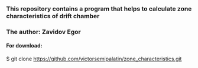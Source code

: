 ### This repository contains a program that helps to calculate zone characteristics of drift chamber

### The author: Zavidov Egor  
  
#### For download:  
$ git clone https://github.com/victorsemipalatin/zone_characteristics.git
